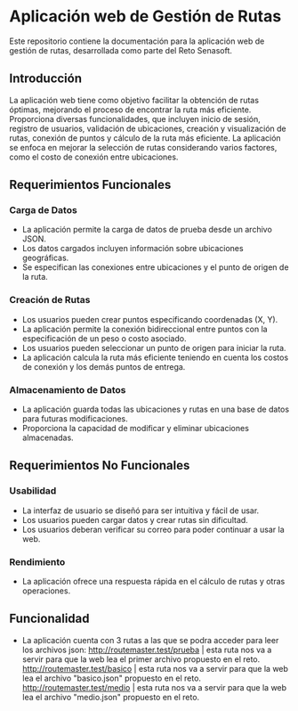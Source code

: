 # Aplicación web de Gestión de Rutas

Este repositorio contiene la documentación para la aplicación web de gestión de rutas, desarrollada como parte del Reto Senasoft.

## Introducción

La aplicación web tiene como objetivo facilitar la obtención de rutas óptimas, mejorando el proceso de encontrar la ruta más eficiente. Proporciona diversas funcionalidades, que incluyen inicio de sesión, registro de usuarios, validación de ubicaciones, creación y visualización de rutas, conexión de puntos y cálculo de la ruta más eficiente. La aplicación se enfoca en mejorar la selección de rutas considerando varios factores, como el costo de conexión entre ubicaciones.

## Requerimientos Funcionales

### Carga de Datos

- La aplicación permite la carga de datos de prueba desde un archivo JSON.
- Los datos cargados incluyen información sobre ubicaciones geográficas.
- Se especifican las conexiones entre ubicaciones y el punto de origen de la ruta.

### Creación de Rutas

- Los usuarios pueden crear puntos especificando coordenadas (X, Y).
- La aplicación permite la conexión bidireccional entre puntos con la especificación de un peso o costo asociado.
- Los usuarios pueden seleccionar un punto de origen para iniciar la ruta.
- La aplicación calcula la ruta más eficiente teniendo en cuenta los costos de conexión y los demás puntos de entrega.

### Almacenamiento de Datos

- La aplicación guarda todas las ubicaciones y rutas en una base de datos para futuras modificaciones.
- Proporciona la capacidad de modificar y eliminar ubicaciones almacenadas.

## Requerimientos No Funcionales

### Usabilidad

- La interfaz de usuario se diseñó para ser intuitiva y fácil de usar.
- Los usuarios pueden cargar datos y crear rutas sin dificultad.
- Los usuarios deberan verificar su correo para poder continuar a usar la web.

### Rendimiento

- La aplicación ofrece una respuesta rápida en el cálculo de rutas y otras operaciones.

## Funcionalidad

- La aplicación cuenta con 3 rutas a las que se podra acceder para leer los archivos json:
http://routemaster.test/prueba | esta ruta nos va a servir para que la web lea el primer archivo propuesto en el reto.
http://routemaster.test/basico | esta ruta nos va a servir para que la web lea el archivo "basico.json" propuesto en el reto.
http://routemaster.test/medio  | esta ruta nos va a servir para que la web lea el archivo "medio.json" propuesto en el reto.

